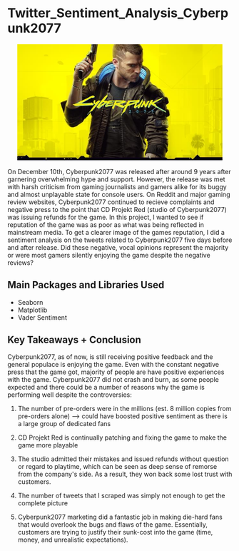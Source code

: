 # Twitter_Sentiment_Analysis_Cyberpunk2077


<p align="center">
  <img width="460" src="cyberpunk2077%20logo.jpg">
</p>

On December 10th, Cyberpunk2077 was released after around 9 years after garnering overwhelming hype and support. However, the release was met with harsh criticism from gaming journalists and gamers alike for its buggy and almost unplayable state for console users. On Reddit and major gaming review websites, Cyberpunk2077 continued to recieve complaints and negative press to the point that CD Projekt Red (studio of Cyberpunk2077) was issuing refunds for the game. In this project, I wanted to see if reputation of the game was as poor as what was being reflected in mainstream media. To get a clearer image of the games reputation, I did a sentiment analysis on the tweets related to Cyberpunk2077 five days before and after release. Did these negative, vocal opinions represent the majority or were most gamers silently enjoying the game despite the negative reviews? 

## Main Packages and Libraries Used 
- Seaborn 
- Matplotlib 
- Vader Sentiment 

## Key Takeaways + Conclusion 
Cyberpunk2077, as of now, is still receiving positive feedback and the general populace is enjoying the game. Even with the constant negative press that the game got, majority of people are have positive experiences with the game. Cyberpunk2077 did not crash and burn, as some people expected and there could be a number of reasons why the game is performing well despite the controversies: 

1. The number of pre-orders were in the millions (est. 8 million copies from pre-orders alone) --> could have boosted positive sentiment as there is a large group of dedicated fans 


2. CD Projekt Red is continually patching and fixing the game to make the game more playable 


3. The studio admitted their mistakes and issued refunds without question or regard to playtime, which can be seen as deep sense of remorse from the company's side. As a result, they won back some lost trust with customers. 


4. The number of tweets that I scraped was simply not enough to get the complete picture 


5. Cyberpunk2077 marketing did a fantastic job in making die-hard fans that would overlook the bugs and flaws of the game. Essentially, customers are trying to justify their sunk-cost into the game (time, money, and unrealistic expectations). 
